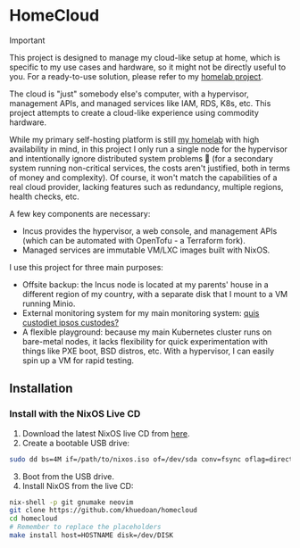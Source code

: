 # HomeCloud

> [!IMPORTANT]
> This project is designed to manage my cloud-like setup at home, which is specific
> to my use cases and hardware, so it might not be directly useful to you.
> For a ready-to-use solution, please refer to my [homelab project](https://github.com/khuedoan/homelab).

The cloud is "just" somebody else's computer, with a hypervisor, management APIs,
and managed services like IAM, RDS, K8s, etc. This project attempts to create a
cloud-like experience using commodity hardware.

While my primary self-hosting platform is still [my homelab](https://github.com/khuedoan/homelab)
with high availability in mind, in this project I only run a single node for the
hypervisor and intentionally ignore distributed system problems 🙈 (for a secondary
system running non-critical services, the costs aren't justified, both in terms
of money and complexity).
Of course, it won't match the capabilities of a real cloud provider, lacking features
such as redundancy, multiple regions, health checks, etc.

A few key components are necessary:

- Incus provides the hypervisor, a web console, and management APIs (which can
  be automated with OpenTofu - a Terraform fork).
- Managed services are immutable VM/LXC images built with NixOS.

I use this project for three main purposes:

- Offsite backup: the Incus node is located at my parents' house in a different
  region of my country, with a separate disk that I mount to a VM running Minio.
- External monitoring system for my main monitoring system: [quis custodiet ipsos custodes?](https://en.wikipedia.org/wiki/Quis_custodiet_ipsos_custodes%3F)
- A flexible playground: because my main Kubernetes cluster runs on bare-metal nodes,
  it lacks flexibility for quick experimentation with things like PXE boot, BSD distros, etc.
  With a hypervisor, I can easily spin up a VM for rapid testing.

## Installation

### Install with the NixOS Live CD

1. Download the latest NixOS live CD from [here](https://nixos.org/download).
2. Create a bootable USB drive:

```sh
sudo dd bs=4M if=/path/to/nixos.iso of=/dev/sda conv=fsync oflag=direct status=progress
```

3. Boot from the USB drive.
4. Install NixOS from the live CD:

```sh
nix-shell -p git gnumake neovim
git clone https://github.com/khuedoan/homecloud
cd homecloud
# Remember to replace the placeholders
make install host=HOSTNAME disk=/dev/DISK
```
